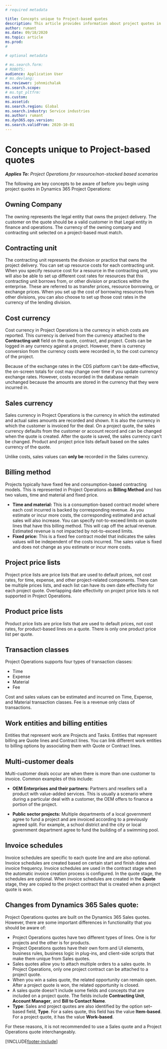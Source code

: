 ```yaml
---
# required metadata

title: Concepts unique to Project-based quotes
description: This article provides information about project quotes in Project Operations.
author: rumant
ms.date: 09/18/2020
ms.topic: article
ms.prod: 
#

# optional metadata

# ms.search.form: 
# ROBOTS: 
audience: Application User
# ms.devlang: 
ms.reviewer: johnmichalak
ms.search.scope: 
# ms.tgt_pltfrm: 
ms.custom: 
ms.assetid: 
ms.search.region: Global
ms.search.industry: Service industries
ms.author: rumant
ms.dyn365.ops.version: 
ms.search.validFrom: 2020-10-01
---
```


# Concepts unique to Project-based quotes

_**Applies To:** Project Operations for resource/non-stocked based scenarios_

The following are key concepts to be aware of before you begin using project quotes in Dynamics 365 Project Operations:

## Owning Company

The owning represents the legal entity that owns the project delivery. The customer on the quote should be a valid customer in that Legal entity in finance and operations. The currency of the owning company and contracting unit selected on a project-based must match. 

## Contracting unit

The contracting unit represents the division or practice that owns the project delivery. You can set up resource costs for each contracting unit. When you specify resource cost for a resource in the contracting unit, you will also be able to set up different cost rates for resources that this contracting unit borrows from, or other division or practices within the enterprise. These are referred to as transfer prices, resource borrowing, or exchange prices. When you set up the cost of borrowing resources from other divisions, you can also choose to set up those cost rates in the currency of the lending division.

## Cost currency

Cost currency in Project Operations is the currency in which costs are reported. This currency is derived from the currency attached to the **Contracting unit** field on the quote, contract, and project. Costs can be logged in any currency against a project. However, there is currency conversion from the currency costs were recorded in, to the cost currency of the project.

Because of the exchange rates in the CDS platform can't be date-effective, the on-screen totals for cost may change over time if you update currency exchange rates. However, costs recorded in the database remain unchanged because the amounts are stored in the currency that they were incurred in.

## Sales currency

Sales currency in Project Operations is the currency in which the estimated and actual sales amounts are recorded and shown. It is also the currency in which the customer is invoiced for the deal. On a project quote, the sales currency defaults from the customer or account record and can be changed when the quote is created. After the quote is saved, the sales currency can't be changed. Product and project price lists default based on the sales currency of the quote.

Unlike costs, sales values can **only be** recorded in the Sales currency.

## Billing method

Projects typically have fixed fee and consumption-based contracting models. This is represented in Project Operations as **Billing Method** and has two values, time and material and fixed price.

- **Time and material:** This is a consumption-based contract model where each cost incurred is backed by corresponding revenue. As you estimate or incur more costs, the corresponding estimated and actual sales will also increase. You can specify not-to-exceed limits on quote lines that have this billing method. This will cap off the actual revenue. Estimated revenue is not impacted by not-to-exceed limits.
- **Fixed price:** This is a fixed fee contract model that indicates the sales values will be independent of the costs incurred. The sales value is fixed and does not change as you estimate or incur more costs.

## Project price lists

Project price lists are price lists that are used to default prices, not cost rates, for time, expense, and other project-related components. There can be multiple prices lists, and each list can have its own date effectivity for each project quote. Overlapping date effectivity on project price lists is not supported in Project Operations.

## Product price lists

Product price lists are price lists that are used to default prices, not cost rates, for product-based lines on a quote. There is only one product price list per quote.

## Transaction classes

Project Operations supports four types of transaction classes:

- Time
- Expense
- Material
- Fee

Cost and sales values can be estimated and incurred on Time, Expense, and Material transaction classes. Fee is a revenue only class of transactions.

## Work entities and billing entities

Entities that represent work are Projects and Tasks. Entities that represent billing are Quote lines and Contract lines. You can link different work entities to billing options by associating them with Quote or Contract lines.

## Multi-customer deals

Multi-customer deals occur are when there is more than one customer to invoice. Common examples of this include:

- **OEM Enterprises and their partners:** Partners and resellers sell a product with value-added services. This is usually a scenario where during a particular deal with a customer, the OEM offers to finance a portion of the project. 

- **Public sector projects:** Multiple departments of a local government agree to fund a project and are invoiced according to a previously agreed split. For example, a school district and the city or local government department agree to fund the building of a swimming pool.

## Invoice schedules

Invoice schedules are specific to each quote line and are also optional. Invoice schedules are created based on certain start and finish dates and invoice frequency. Invoice schedules are used in the contract stage when the automatic invoice creation process is configured. In the quote stage, the schedules are optional. When invoice schedules are created in the **Quote** stage, they are copied to the project contract that is created when a project quote is won.

## Changes from Dynamics 365 Sales quote:

Project Operations quotes are built on the Dynamics 365 Sales quotes. However, there are some important differences in functionality that you should be aware of:


- Project Operations quotes have two different types of lines. One is for projects and the other is for products.
- Project Operations quotes have their own form and UI elements, business rules, business logic in plug-ins, and client-side scripts that make them unique from Sales quotes.
- Sales quotes allow you to attach multiple orders to a sales quote. In Project Operations, only one project contract can be attached to a project quote.
- When you win a sales quote, the related opportunity can remain open. After a project quote is won, the related opportunity is closed.
- A sales quote doesn't include some fields and concepts that are included on a project quote. The fields include **Contracting Unit**, **Account Manager**, and **Bill to Contact Name**.  
- **Type**: Sales and project quotes are also identified by the option set–based field, **Type**. For a sales quote, this field has the value **Item-based**. For a project quote, it has the value **Work-based**.

For these reasons, it is not recommended to use a Sales quote and a Project Operations quote interchangeably.


[!INCLUDE[footer-include](../includes/footer-banner.md)]
